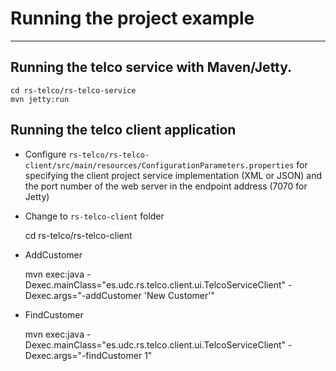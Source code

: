 # Running the project example
---------------------------------------------------------------------

## Running the telco service with Maven/Jetty.

    cd rs-telco/rs-telco-service
    mvn jetty:run


## Running the telco client application

- Configure `rs-telco/rs-telco-client/src/main/resources/ConfigurationParameters.properties`
  for specifying the client project service implementation (XML or JSON) and the port number 
  of the web server in the endpoint address (7070 for Jetty)
  
- Change to `rs-telco-client` folder

    cd rs-telco/rs-telco-client


- AddCustomer

    mvn exec:java -Dexec.mainClass="es.udc.rs.telco.client.ui.TelcoServiceClient" -Dexec.args="-addCustomer 'New Customer'"

- FindCustomer

    mvn exec:java -Dexec.mainClass="es.udc.rs.telco.client.ui.TelcoServiceClient" -Dexec.args="-findCustomer 1"

